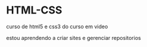 # HTML-CSS
 curso de html5 e css3 do curso em video       

 estou aprendendo a criar sites e gerenciar repositorios 
